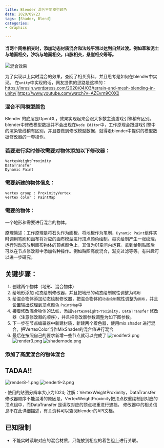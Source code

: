 ```yaml
---
title: Blender 混合不同模型颜色
date: 2020/09/23 
tags: [Shader, Blend]
categories: 
- Graphics

---
```


#### 当两个网格相交时，添加动态材质混合和法线平滑以达到自然过渡。例如草和泥土与地面相交，沙坑与地面相交，山脉相交，悬崖相交等等。

![混合效果](https://devtalk.blender.org/uploads/default/optimized/2X/2/2c50dcbf0b48f83729a978eee6284bb1569835d7_2_690x290.jpeg)

为了实现以上实时混合的效果，查阅了相关资料，并且思考是如何在blender中实现。
在`unity`中实现的话，网友提供的思路是这样的：
https://inresin.wordpress.com/2020/04/03/terrain-and-mesh-blending-in-unity/
https://www.youtube.com/watch?v=AZEvrn9C0X0

### 混合不同模型颜色

Blender 的底层是OpenGL，效果实现起来会跟大多数主流游戏引擎稍有区别。
blender中修改模型数据并不会出现在`Node Editor`中，工作原理会跟游戏引擎中的渲染管线稍有区别，并且要做到修改模型数据，就得走blender中提供的模型数据修改器的一套操作。

### 若要进行实时修改需要对物体添加以下修改器：

    VertexWeightProximity
    DataTransfer
    Dynamic Paint

### 需要新建的物体信息：

    vertex group : ProximityVertex
    vertex color : PaintMap

### 需要的物体：
一个地形和需要进行混合的物体。

原理简述：工作原理是将石头作为画板，将地板作为笔刷，`Dynamic Paint`组件实时调用笔刷和画布将对应的画布模型进行顶点颜色绘制。每次绘制产生一张纹理，运行时动态放到画布物体的顶点颜色上，其值为01空间内运算。拿到绘制贴图后可以在节点修改器中添加各种操作。例如贴图高度混合，渐变过滤等等。有兴趣可以进一步研究。

## 关键步骤：
1. 创建两个物体（地形、混合物体）
2. 给地形添加 动态绘制修改器，并且把地形的动态绘制属性调整为`笔刷`
3. 给混合物体添加动态绘制修改器，把混合物体的`动态绘制`属性调整为`画布`，并且设置输出纹理到顶点颜色 `PaintMap`中
4. 接着修改混合物体的法线，添加`VertexWeightProximity`，`DataTransfer` 修改器（注意修改器的顺序），并且把修改器参数调整为如下图参数。
5. 下一步在节点编辑器中新建材质，新建两个着色器，使用mix shader 进行混合，把VertexColor当作MixShader的混合值进行混合
6. 最后在按照自己的要求新增一些节点就可以完成了
    ![modifer3.png](https://i.loli.net/2020/09/25/OBLu2ERZG4PTvDl.png)
    ![render3.png](https://i.loli.net/2020/09/25/n5tusoNRiIrYW9B.png)
    ![shadernode.png](https://i.loli.net/2020/09/25/K6UYGs7QXzZODNT.png)
### 添加了高度混合的物体混合
## TADAA!!
![render8-1.png](https://i.loli.net/2020/09/25/rWcBioNxMuKEsTX.png)
![render9-2.png](https://i.loli.net/2020/09/25/BkmG72nhvT1o4Vs.png)

· 使用的贴图分辨率大小为1024;
注解：VertexWeightProximity，DataTransfer 修改器顺序不能混淆的原因是，VertexWeightProximity把顶点权重绘制到对应的顶点组中，而DataTransfer 是读取对应的顶点权重进行遮挡。
修改器中的相关信息不在此详细描述，有关资料可以查阅blender的API文档。

## 已知限制
+ 不能实时读取对应的混合材质，只能放到相应的着色组上进行关联。


